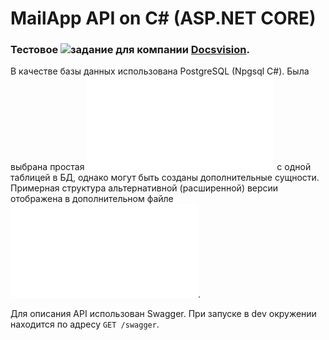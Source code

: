 # MailApp API on C# (ASP.NET CORE)

### Тестовое ![задание](https://digdes-my.sharepoint.com/:w:/p/stolovaya_m/EUGkQmQpvrtJpRKo8DkV7r8BMqUpyDvZFTaLcd0SPOV93g?rtime=_vJc2mLt2Ug) для компании [Docsvision](https://docsvision.com/).

В качестве базы данных использована PostgreSQL (Npgsql C#).
Была выбрана простая ![структура](./MailApp/Migrations/Initial_Up.sql) с одной таблицей 
в БД, однако могут быть созданы дополнительные сущности. Примерная структура 
альтернативной (расширенной) версии отображена в дополнительном файле 
![миграции](./MailApp/Migrations/Alternative_Up.sql). 

Для описания API использован Swagger. При запуске в dev окружении находится
по адресу `GET /swagger`.